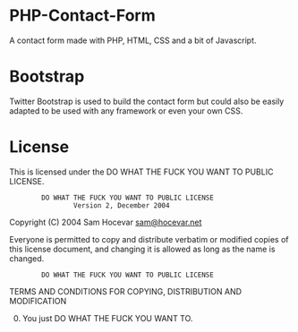 PHP-Contact-Form
================

A contact form made with PHP, HTML, CSS and a bit of Javascript.

Bootstrap
=========

Twitter Bootstrap is used to build the contact form but could also be easily adapted to be used with any framework or even your own CSS.


License
=======

This is licensed under the DO WHAT THE FUCK YOU WANT TO PUBLIC LICENSE.

            DO WHAT THE FUCK YOU WANT TO PUBLIC LICENSE
                    Version 2, December 2004

 Copyright (C) 2004 Sam Hocevar <sam@hocevar.net>

 Everyone is permitted to copy and distribute verbatim or modified
 copies of this license document, and changing it is allowed as long
 as the name is changed.

            DO WHAT THE FUCK YOU WANT TO PUBLIC LICENSE
   TERMS AND CONDITIONS FOR COPYING, DISTRIBUTION AND MODIFICATION

  0. You just DO WHAT THE FUCK YOU WANT TO.

